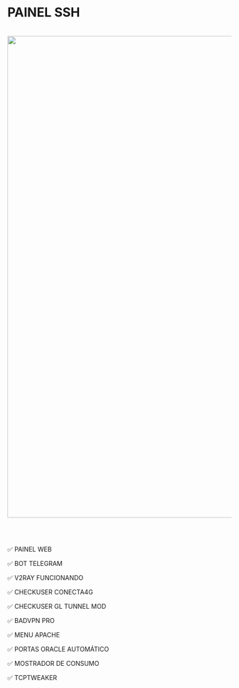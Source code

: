 # PAINEL SSH

<br/>

<img src="https://i.ibb.co/3NPN3LC/Pics-Art-12-20-11-35-33.jpg" height="1080" width="876">

<br/><br/>

✅ PAINEL WEB

✅ BOT TELEGRAM

✅ V2RAY  FUNCIONANDO

✅ CHECKUSER CONECTA4G

✅ CHECKUSER GL TUNNEL  MOD

✅ BADVPN PRO

✅ MENU APACHE

✅ PORTAS ORACLE AUTOMÁTICO

✅ MOSTRADOR DE CONSUMO

✅ TCPTWEAKER
